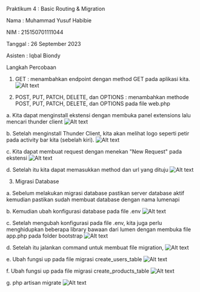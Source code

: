 Praktikum 4 : Basic Routing & Migration



Nama : Muhammad Yusuf Habibie

NIM : 215150701111044

Tanggal : 26 September 2023

Asisten : Iqbal Biondy


Langkah Percobaan

1. GET : menambahkan endpoint dengan method GET pada aplikasi kita.
![Alt text](SS04/image.png)

2. POST, PUT, PATCH, DELETE, dan OPTIONS : menambahkan methode POST, PUT, PATCH, DELETE, dan OPTIONS pada file web.php

a. Kita dapat menginstall ekstensi dengan membuka panel extensions lalu mencari thunder client
![Alt text](SS04/image-1.png)

b. Setelah menginstall Thunder Client, kita akan melihat logo seperti petir pada activity bar kita (sebelah kiri).
![Alt text](SS04/image-2.png)

c. Kita dapat membuat request dengan menekan "New Request" pada ekstensi
![Alt text](SS04/image-3.png)

d. Setelah itu kita dapat memasukkan method dan url yang dituju
![Alt text](SS04/image-4.png)

3. Migrasi Database

a. Sebelum melakukan migrasi database pastikan server database aktif kemudian
pastikan sudah membuat database dengan nama lumenapi

b. Kemudian ubah konfigurasi database pada file .env
![Alt text](SS04/image-6.png)

c. Setelah mengubah konfigurasi pada file .env, kita juga perlu menghidupkan
beberapa library bawaan dari lumen dengan membuka file app.php pada folder
bootstrap
![Alt text](SS04/image-7.png)

d. Setelah itu jalankan command untuk membuat file migration,
![Alt text](SS04/image-8.png)

e. Ubah fungsi up pada file migrasi create_users_table
![Alt text](SS04/image-9.png)

f. Ubah fungsi up pada file migrasi create_products_table
![Alt text](SS04/image-10.png)

g. php artisan migrate
![Alt text](SS04/image-11.png)